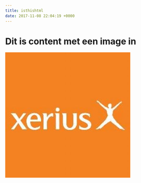 ```yaml
---
title: isthishtml
date: 2017-11-08 22:04:19 +0000
---
```

# Dit is content met een image in

![](/uploads/2017/11/08/xerius.jpeg)